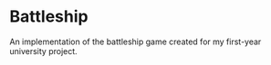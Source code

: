 # Battleship
An implementation of the battleship game created for my first-year university project.
